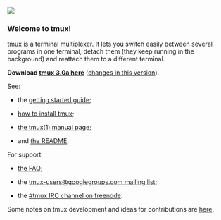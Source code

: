 ![](https://github.com/tmux/tmux/blob/master/logo/tmux-logo-medium.png?raw=true)

### Welcome to tmux!

tmux is a terminal multiplexer. It lets you switch easily between several
programs in one terminal, detach them (they keep running in the background) and
reattach them to a different terminal.

**Download [tmux 3.0a here](https://github.com/tmux/tmux/releases/download/3.0a/tmux-3.0a.tar.gz)**
([changes in this version](https://raw.githubusercontent.com/tmux/tmux/3.0a/CHANGES)).

See:

* the [getting started guide](Getting-Started);

* [how to install tmux](Installing);

* [the tmux(1) manual page](http://man.openbsd.org/OpenBSD-current/man1/tmux.1);

* and [the README](https://github.com/tmux/tmux/blob/master/.github/README.md).

For support:

* [the FAQ](FAQ);

* the [tmux-users@googlegroups.com mailing
list](mailto:tmux-users@googlegroups.com);

* the [#tmux IRC channel on freenode](irc://irc.freenode.net/tmux).

Some notes on tmux development and ideas for contributions are [here](Contributing).
